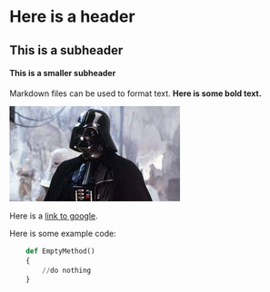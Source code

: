 # Here is a header
## This is a subheader
#### This is a smaller subheader

Markdown files can be used to format text. 
**Here is some bold text.**

![This is an image of Darth Vader from Star Wars.](vader.png)

Here is a [link to google](www.google.com).

Here is some example code:

```python
    def EmptyMethod()
    {
        //do nothing
    }
```



